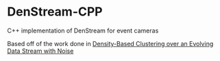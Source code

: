 # DenStream-CPP
C++  implementation of DenStream for event cameras

Based off of the work done in [Density-Based Clustering over an Evolving Data Stream with Noise](https://archive.siam.org/meetings/sdm06/proceedings/030caof.pdf)
